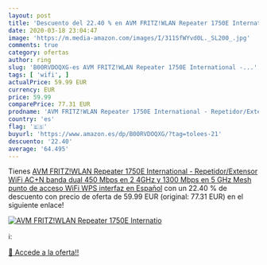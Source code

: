```yaml
---
layout: post
title: 'Descuento del 22.40 % en AVM FRITZ!WLAN Repeater 1750E Internatio'
date: 2020-03-18 23:04:47
image: 'https://m.media-amazon.com/images/I/311SfWYvd0L._SL200_.jpg'
comments: true
category: ofertas
author: ring
slug: 'B00RVDOQXG-es AVM FRITZ!WLAN Repeater 1750E International -...'
tags: [ 'wifi', ]
actualPrice: 59.99 EUR
currency: EUR
price: 59.99
comparePrice: 77.31 EUR
prodname: 'AVM FRITZ!WLAN Repeater 1750E International - Repetidor/Extensor WiFi AC+N  banda dual  450 Mbps en 2 4GHz y 1300 Mbps en 5 GHz   Mesh  punto de acceso WiFi  WPS  interfaz en Español'
country: 'es'
flag: '🇪🇸'
buyurl: 'https://www.amazon.es/dp/B00RVDOQXG/?tag=tolees-21'
descuento: '22.40'
average: '64.495'
---
```


Tienes [AVM FRITZ!WLAN Repeater 1750E International - Repetidor/Extensor WiFi AC+N  banda dual  450 Mbps en 2 4GHz y 1300 Mbps en 5 GHz   Mesh  punto de acceso WiFi  WPS  interfaz en Español](https://www.amazon.es/dp/B00RVDOQXG/?tag=tolees-21) con un 22.40 % de descuento con precio de oferta de 59.99 EUR (original: 77.31 EUR) en el siguiente enlace!

[![AVM FRITZ!WLAN Repeater 1750E Internatio](https://m.media-amazon.com/images/I/311SfWYvd0L._SL200_.jpg)](https://www.amazon.es/dp/B00RVDOQXG/?tag=tolees-21)

ℹ️:


[🛒 Accede a la oferta!!](https://www.amazon.es/dp/B00RVDOQXG/?tag=tolees-21)
